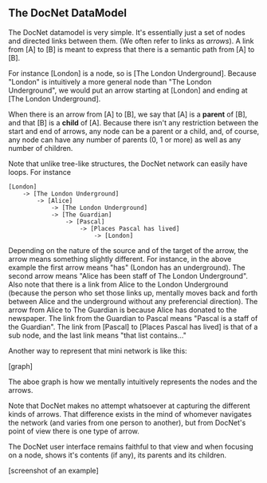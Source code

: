 ## The DocNet DataModel

The DocNet datamodel is very simple. It's essentially just a set of nodes and directed links between them. (We often refer to links as *arrows*). A link from [A] to [B] is meant to express that there is a semantic path from [A] to [B].

For instance [London] is a node, so is [The London Underground]. Because "London" is intuitively a more general node than "The London Underground", we would put an arrow starting at [London] and ending at [The London Underground]. 

When there is an arrow from [A] to [B], we say that [A] is a **parent** of [B], and that [B] is a **child** of [A]. Because there isn't any restriction between the start and end of arrows, any node can be a parent or a child, and, of course, any node can have any number of parents (0, 1 or more) as well as any number of children. 

Note that unlike tree-like structures, the DocNet network can easily have loops. For instance

```
[London] 
    -> [The London Underground]
        -> [Alice]
            -> [The London Underground]
            -> [The Guardian]
                -> [Pascal]
                    -> [Places Pascal has lived]
                        -> [London]
```

Depending on the nature of the source and of the target of the arrow, the arrow means something slightly different. For instance, in the above example the first arrow means "has" (London has an underground). The second arrow means "Alice has been staff of The London Underground". Also note that there is a link from Alice to the London Underground (because the person who set those links up, mentally moves back and forth between Alice and the underground without any preferencial direction). The arrow from Alice to The Guardian is because Alice has donated to the newspaper. The link from the Guardian to Pascal means "Pascal is a staff of the Guardian". The link from [Pascal] to [Places Pascal has lived] is that of a sub node, and the last link means "that list contains..."

Another way to represent that mini network is like this:

[graph]

The aboe graph is how we mentally intuitively represents the nodes and the arrows. 

Note that DocNet makes no attempt whatsoever at capturing the different kinds of arrows. That difference exists in the mind of whomever navigates the network (and varies from one person to another), but from DocNet's point of view there is one type of arrow.

The DocNet user interface remains faithful to that view and when focusing on a node, shows it's contents (if any), its parents and its children.

[screenshot of an example] 
